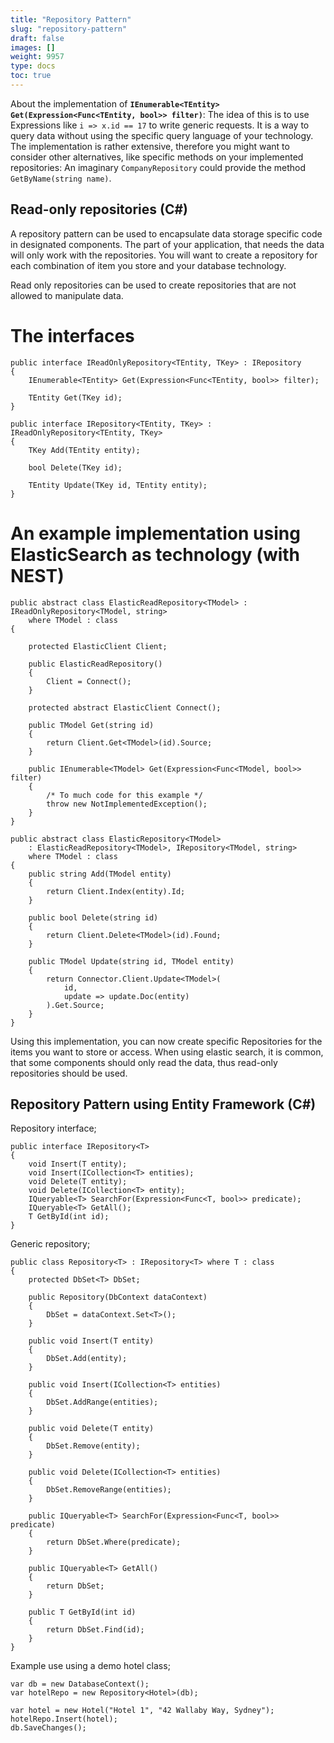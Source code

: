 ```yaml
---
title: "Repository Pattern"
slug: "repository-pattern"
draft: false
images: []
weight: 9957
type: docs
toc: true
---
```


About the implementation of **`IEnumerable<TEntity> Get(Expression<Func<TEntity, bool>> filter)`**: The idea of this is to use Expressions like `i => x.id == 17` to write generic requests. It is a way to query data without using the specific query language of your technology. The implementation is rather extensive, therefore you might want to consider other alternatives, like specific methods on your implemented repositories: An imaginary `CompanyRepository` could provide the method `GetByName(string name)`.

## Read-only repositories (C#)
A repository pattern can be used to encapsulate data storage specific code in designated components. The part of your application, that needs the data will only work with the repositories. You will want to create a repository for each combination of item you store and your database technology.

Read only repositories can be used to create repositories that are not allowed to manipulate data.

# The interfaces

    public interface IReadOnlyRepository<TEntity, TKey> : IRepository
    {
        IEnumerable<TEntity> Get(Expression<Func<TEntity, bool>> filter);

        TEntity Get(TKey id);
    }

    public interface IRepository<TEntity, TKey> : IReadOnlyRepository<TEntity, TKey>
    {
        TKey Add(TEntity entity);

        bool Delete(TKey id);

        TEntity Update(TKey id, TEntity entity);
    }

# An example implementation using ElasticSearch as technology (with NEST)

    public abstract class ElasticReadRepository<TModel> : IReadOnlyRepository<TModel, string>
        where TModel : class
    {

        protected ElasticClient Client;

        public ElasticReadRepository()
        {
            Client = Connect();
        }

        protected abstract ElasticClient Connect();

        public TModel Get(string id)
        {
            return Client.Get<TModel>(id).Source;
        }

        public IEnumerable<TModel> Get(Expression<Func<TModel, bool>> filter)
        {
            /* To much code for this example */
            throw new NotImplementedException();
        }
    }

    public abstract class ElasticRepository<TModel>
        : ElasticReadRepository<TModel>, IRepository<TModel, string>
        where TModel : class
    {
        public string Add(TModel entity)
        {
            return Client.Index(entity).Id;
        }

        public bool Delete(string id)
        {
            return Client.Delete<TModel>(id).Found;
        }

        public TModel Update(string id, TModel entity)
        {
            return Connector.Client.Update<TModel>(
                id,
                update => update.Doc(entity)
            ).Get.Source;
        }
    }

Using this implementation, you can now create specific Repositories for the items you want to store or access. When using elastic search, it is common, that some components should only read the data, thus read-only repositories should be used.

## Repository Pattern using Entity Framework (C#)
Repository interface;

    public interface IRepository<T>
    {
        void Insert(T entity);
        void Insert(ICollection<T> entities);
        void Delete(T entity);
        void Delete(ICollection<T> entity);
        IQueryable<T> SearchFor(Expression<Func<T, bool>> predicate);
        IQueryable<T> GetAll();
        T GetById(int id);
    }

Generic repository;

    public class Repository<T> : IRepository<T> where T : class
    {
        protected DbSet<T> DbSet;

        public Repository(DbContext dataContext)
        {
            DbSet = dataContext.Set<T>();
        }

        public void Insert(T entity)
        {
            DbSet.Add(entity);
        }

        public void Insert(ICollection<T> entities)
        {
            DbSet.AddRange(entities);
        }

        public void Delete(T entity)
        {
            DbSet.Remove(entity);
        }

        public void Delete(ICollection<T> entities)
        {
            DbSet.RemoveRange(entities);
        }

        public IQueryable<T> SearchFor(Expression<Func<T, bool>> predicate)
        {
            return DbSet.Where(predicate);
        }

        public IQueryable<T> GetAll()
        {
            return DbSet;
        }

        public T GetById(int id)
        {
            return DbSet.Find(id);
        }
    }

Example use using a demo hotel class;

    var db = new DatabaseContext();
    var hotelRepo = new Repository<Hotel>(db);
    
    var hotel = new Hotel("Hotel 1", "42 Wallaby Way, Sydney");
    hotelRepo.Insert(hotel);
    db.SaveChanges();


